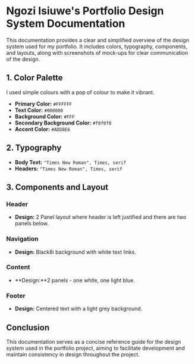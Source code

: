 
# Ngozi Isiuwe's Portfolio Design System Documentation

This documentation provides a clear and simplified overview of the design system used for my portfolio. It includes colors, typography, components, and layouts, along with screenshots of mock-ups for clear communication of the design.

## **1. Color Palette**
I used simple colours with a pop of colour to make it vibrant.

- **Primary Color:** `#FFFFFF`
- **Text Color:** `#000000`
- **Background Color:** `#FFF`
- **Secondary Background Color:** `#f0f0f0`
- **Accent Color:** `#ADD8E6`

## **2. Typography**
- **Body Text:** `"Times New Roman", Times, serif`
- **Headers:** `"Times New Roman", Times, serif`

## **3. Components and Layout**
### Header
- **Design:** 2 Panel layout where header is left justified and there are two panels below.

### Navigation
- **Design:** Black8i background with white text links.

### Content
- **Design:**2 panels - one white, one light blue.

### Footer
- **Design:** Centered text with a light grey background.

## **Conclusion**
This documentation serves as a concise reference guide for the design system used in the portfolio project, aiming to facilitate development and maintain consistency in design throughout the project.
